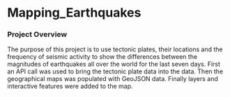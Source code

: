# Mapping_Earthquakes

### Project Overview

The purpose of this project is to use tectonic plates, their locations and the frequency of seismic activity to show the differences between the magnitudes of earthquakes all over the world for the last seven days. First an API call was used to bring the tectonic plate data into the data. Then the geographical maps was populated with GeoJSON data. Finally layers and interactive features were added to the map.
